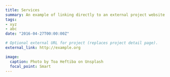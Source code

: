 ```yaml
---
title: Services
summary: An example of linking directly to an external project website using `external_link`.
tags:
- xyz
- abc
date: "2016-04-27T00:00:00Z"

# Optional external URL for project (replaces project detail page).
external_link: http://example.org

image:
  caption: Photo by Toa Heftiba on Unsplash
  focal_point: Smart
---
```

